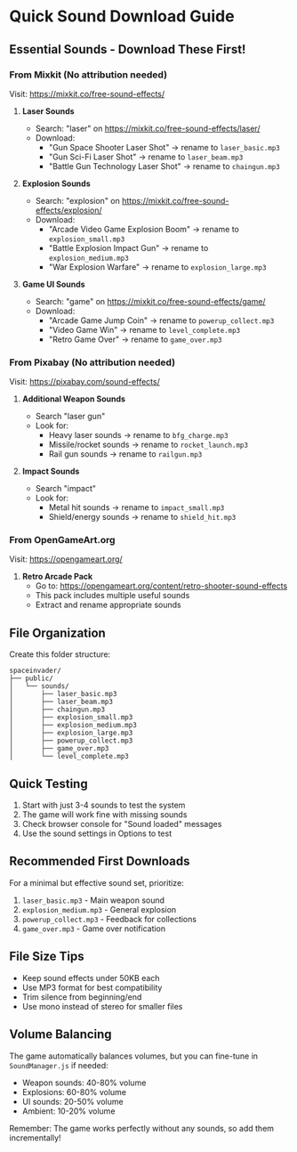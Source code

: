 # Quick Sound Download Guide

## Essential Sounds - Download These First!

### From Mixkit (No attribution needed)
Visit: https://mixkit.co/free-sound-effects/

1. **Laser Sounds**
   - Search: "laser" on https://mixkit.co/free-sound-effects/laser/
   - Download:
     - "Gun Space Shooter Laser Shot" → rename to `laser_basic.mp3`
     - "Gun Sci-Fi Laser Shot" → rename to `laser_beam.mp3`
     - "Battle Gun Technology Laser Shot" → rename to `chaingun.mp3`

2. **Explosion Sounds**
   - Search: "explosion" on https://mixkit.co/free-sound-effects/explosion/
   - Download:
     - "Arcade Video Game Explosion Boom" → rename to `explosion_small.mp3`
     - "Battle Explosion Impact Gun" → rename to `explosion_medium.mp3`
     - "War Explosion Warfare" → rename to `explosion_large.mp3`

3. **Game UI Sounds**
   - Search: "game" on https://mixkit.co/free-sound-effects/game/
   - Download:
     - "Arcade Game Jump Coin" → rename to `powerup_collect.mp3`
     - "Video Game Win" → rename to `level_complete.mp3`
     - "Retro Game Over" → rename to `game_over.mp3`

### From Pixabay (No attribution needed)
Visit: https://pixabay.com/sound-effects/

1. **Additional Weapon Sounds**
   - Search "laser gun"
   - Look for:
     - Heavy laser sounds → rename to `bfg_charge.mp3`
     - Missile/rocket sounds → rename to `rocket_launch.mp3`
     - Rail gun sounds → rename to `railgun.mp3`

2. **Impact Sounds**
   - Search "impact"
   - Look for:
     - Metal hit sounds → rename to `impact_small.mp3`
     - Shield/energy sounds → rename to `shield_hit.mp3`

### From OpenGameArt.org
Visit: https://opengameart.org/

1. **Retro Arcade Pack**
   - Go to: https://opengameart.org/content/retro-shooter-sound-effects
   - This pack includes multiple useful sounds
   - Extract and rename appropriate sounds

## File Organization

Create this folder structure:
```
spaceinvader/
├── public/
│   └── sounds/
│       ├── laser_basic.mp3
│       ├── laser_beam.mp3
│       ├── chaingun.mp3
│       ├── explosion_small.mp3
│       ├── explosion_medium.mp3
│       ├── explosion_large.mp3
│       ├── powerup_collect.mp3
│       ├── game_over.mp3
│       └── level_complete.mp3
```

## Quick Testing

1. Start with just 3-4 sounds to test the system
2. The game will work fine with missing sounds
3. Check browser console for "Sound loaded" messages
4. Use the sound settings in Options to test

## Recommended First Downloads

For a minimal but effective sound set, prioritize:

1. `laser_basic.mp3` - Main weapon sound
2. `explosion_medium.mp3` - General explosion
3. `powerup_collect.mp3` - Feedback for collections
4. `game_over.mp3` - Game over notification

## File Size Tips

- Keep sound effects under 50KB each
- Use MP3 format for best compatibility
- Trim silence from beginning/end
- Use mono instead of stereo for smaller files

## Volume Balancing

The game automatically balances volumes, but you can fine-tune in `SoundManager.js` if needed:
- Weapon sounds: 40-80% volume
- Explosions: 60-80% volume  
- UI sounds: 20-50% volume
- Ambient: 10-20% volume

Remember: The game works perfectly without any sounds, so add them incrementally!